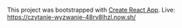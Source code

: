 This project was bootstrapped with [Create React App](https://github.com/facebook/create-react-app).
Live: https://czytanie-wyzwanie-48rv8lhzl.now.sh/

